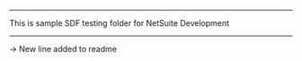 *****************************************************************
This is sample SDF testing folder for NetSuite Development
*****************************************************************
-> New line added to readme

